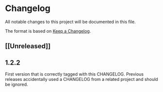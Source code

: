 # Changelog

All notable changes to this project will be documented in this file.

The format is based on [Keep a Changelog](https://keepachangelog.com/en/1.0.0/).

## [[Unreleased]]

## 1.2.2
First version that is correctly tagged with this CHANGELOG. Previous releases
accidentally used a CHANGELOG from a related project and should be ignored.
